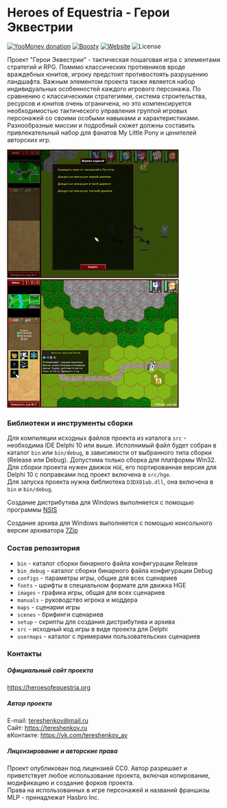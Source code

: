# Heroes of Equestria - Герои Эквестрии

[![YooMoney donation](https://img.shields.io/badge/Donation-Yoo.money-blue.svg)](https://yoomoney.ru/to/41001497003495)
[![Boosty](https://img.shields.io/badge/Boosty-donate-orange.svg)](https://boosty.to/ponygames)
[![Website](https://img.shields.io/badge/Website-heroesofequestria.org-29a662.svg)](https://heroesofequestria.org)
![License](https://img.shields.io/badge/License-CC0-darkgray.svg)

Проект "Герои Эквестрии" - тактическая пошаговая игра с элементами
стратегий и RPG. Помимо классических противников вроде враждебных юнитов,
игроку предстоит противостоять разрушению ландшафта. Важным элементом
проекта также является набор индивидуальных особенностей каждого игрового
персонажа. По сравнению с классическими стратегиями, система строительства,
ресурсов и юнитов очень ограничена, но это компенсируется необходимостью
тактического управления группой игровых персонажей со своими особыми
навыками и характеристиками. Разнообразные миссии и подробный сюжет
должны составить привлекательный набор для фанатов My Little Pony и
ценителей авторских игр.

![HoE](screen_4.jpg) ![HoE](screen_5.jpg)

### Библиотеки и инструменты сборки

Для компиляции исходных файлов проекта из каталога `src` - необходима
IDE Delphi 10 или выше. Исполнимый файл будет собран в каталог `bin` или `bin/debug`, в зависимости от выбранного типа сборки (Release или Debug). Допустима только сборка для
платформы Win32.\
Для сборки проекта нужен движок `HGE`, его портированная версия для Delphi 10
с поправками под проект включена в `src/hge`.\
Для запуска проекта нужна библиотека `D3DX81ab.dll`, она включена в `bin` и
`bin/debug`.

Создание дистрибутива для Windows выполняется с помощью программы
[NSIS](https://nsis.sourceforge.io)

Создание архива для Windows выполняется с помощью консольного версии архиватора
[7Zip](https://7-zip.org)

### Состав репозитория

* `bin` - каталог сборки бинарного файла конфигурации Release
* `bin_debug` - каталог сборки бинарного файла конфигурации Debug
* `configs` - параметры игры, общие для всех сценариев
* `fonts` - шрифты в специальном формате для движка HGE
* `images` - графика игры, общая для всех сценариев
* `manuals` - руководство игрока и моддера
* `maps` - сценарии игры
* `scenes` - брифинги сценариев
* `setup` - скрипты для создания дистрибутива и архива
* `src` - исходный код игры в виде проекта для Delphi
* `usermaps` - каталог с примерами пользовательских сценариев

### Контакты

##### Официальный сайт проекта

https://heroesofequestria.org

##### Автор проекта

E-mail: tereshenkov@mail.ru \
Сайт: https://tereshenkov.ru \
вКонтакте: https://vk.com/tereshenkov_av

##### Лицензирование и авторские права

Проект опубликован под лицензией CC0. Автор разрешает и приветствует
любое использование проекта, включая копирование, модификацию и создание
форков проекта.\
Права на использованных в игре персонажей и названий франшизы MLP -
принадлежат Hasbro Inc.
